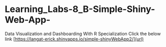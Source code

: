 # Learning_Labs-8_B-Simple-Shiny-Web-App-
Data Visualization and Dashboarding With R Specialization
Click the below link
[https://langat-erick.shinyapps.io/simple-shinyWebApp2/](url)
